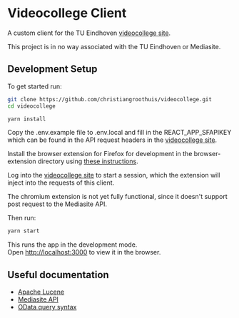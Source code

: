 # Videocollege Client

A custom client for the TU Eindhoven [videocollege site](https://videocollege.tue.nl).

This project is in no way associated with the TU Eindhoven or Mediasite.

## Development Setup

To get started run:

```bash
git clone https://github.com/christiangroothuis/videocollege.git
cd videocollege

yarn install
```

Copy the .env.example file to .env.local and fill in the REACT_APP_SFAPIKEY which can be found in the API request headers in the [videocollege site](https://videocollege.tue.nl).

Install the browser extension for Firefox for development in the browser-extension directory using [these instructions](https://extensionworkshop.com/documentation/develop/temporary-installation-in-firefox/).

Log into the [videocollege site](https://videocollege.tue.nl/Mediasite/Manage) to start a session, which the extension will inject into the requests of this client.

The chromium extension is not yet fully functional, since it doesn't support post request to the Mediasite API.

Then run:

```bash
yarn start
```

This runs the app in the development mode.\
Open [http://localhost:3000](http://localhost:3000) to view it in the browser.

## Useful documentation

-   [Apache Lucene](https://lucene.apache.org/core/2_9_4/queryparsersyntax.html)
-   [Mediasite API](https://training.mediasite.com/Mediasite/api/v1/$metadata)
-   [OData query syntax](https://www.odata.org/documentation/odata-version-3-0/url-conventions)
